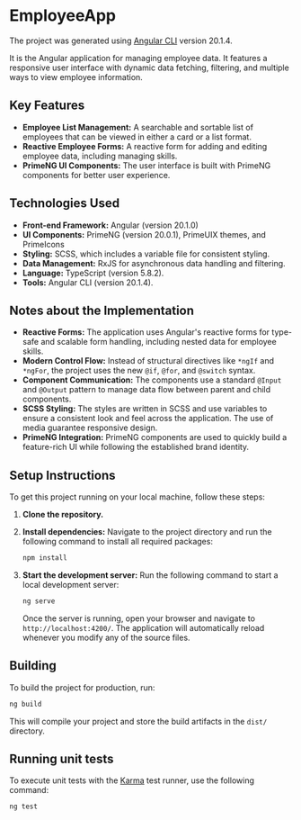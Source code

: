 # EmployeeApp
The project was generated using [Angular CLI](https://github.com/angular/angular-cli) version 20.1.4.

It is the Angular application for managing employee data. It features a responsive user interface with dynamic data fetching, filtering, and multiple ways to view employee information.

## Key Features

* **Employee List Management:** A searchable and sortable list of employees that can be viewed in either a card or a list format.
* **Reactive Employee Forms:** A reactive form for adding and editing employee data, including managing skills.
* **PrimeNG UI Components:** The user interface is built with PrimeNG components for better user experience.

## Technologies Used

* **Front-end Framework:** Angular (version 20.1.0)
* **UI Components:** PrimeNG (version 20.0.1), PrimeUIX themes, and PrimeIcons
* **Styling:** SCSS, which includes a variable file for consistent styling.
* **Data Management:** RxJS for asynchronous data handling and filtering.
* **Language:** TypeScript (version 5.8.2).
* **Tools:** Angular CLI (version 20.1.4).

## Notes about the Implementation

* **Reactive Forms:** The application uses Angular's reactive forms for type-safe and scalable form handling, including nested data for employee skills.
* **Modern Control Flow:** Instead of structural directives like `*ngIf` and `*ngFor`, the project uses the new `@if`, `@for`, and `@switch` syntax.
* **Component Communication:** The components use a standard `@Input` and `@Output` pattern to manage data flow between parent and child components.
* **SCSS Styling:** The styles are written in SCSS and use variables to ensure a consistent look and feel across the application. The use of media guarantee responsive design.
* **PrimeNG Integration:** PrimeNG components are used to quickly build a feature-rich UI while following the established brand identity.

## Setup Instructions

To get this project running on your local machine, follow these steps:

1.  **Clone the repository.**
2.  **Install dependencies:** Navigate to the project directory and run the following command to install all required packages:

    ```bash
    npm install
    ```

3.  **Start the development server:** Run the following command to start a local development server:

    ```bash
    ng serve
    ```

    Once the server is running, open your browser and navigate to `http://localhost:4200/`. The application will automatically reload whenever you modify any of the source files.

## Building

To build the project for production, run:

```bash
ng build
```

This will compile your project and store the build artifacts in the `dist/` directory.

## Running unit tests

To execute unit tests with the [Karma](https://karma-runner.github.io) test runner, use the following command:

```bash
ng test
```
